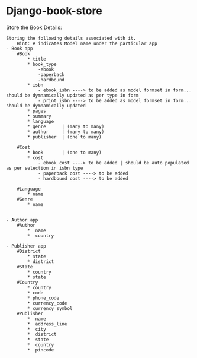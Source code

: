 # Django-book-store

Store the Book Details:

	Storing the following details associated with it.
		Hint: # indicates Model name under the particular app
	- Book app
		#Book
			* title
			* book_type
				-ebook
				-paperback
				-hardbound
			* isbn
				- ebook_isbn ----> to be added as model formset in form... should be dymnamically updated as per type in form
				- print_isbn ----> to be added as model formset in form... should be dymnamically updated
			* pages
			* summary        
			* language			
			* genre		 | (many to many)		
			* author 	 | (many to many)
			* publisher  | (one to many)

		#Cost
		    * book  	 | (one to many)
		    * cost
		    	- ebook cost ----> to be added | should be auto populated as per selection in isbn type
		    	- paperback cost ----> to be added
		    	- hardbound cost ----> to be added
		    	
		#Language 
			* name
		#Genre    
			* name

			
	- Author app
		#Author
			*  name
			*  country

	- Publisher app
		#District
			* state
			* district
		#State
			* country
			* state
		#Country
			* country
			* code
			* phone_code
			* currency_code
			* currency_symbol			
		#Publisher
			*  name
			*  address_line
			*  city
			*  district
			*  state
			*  country
			*  pincode
